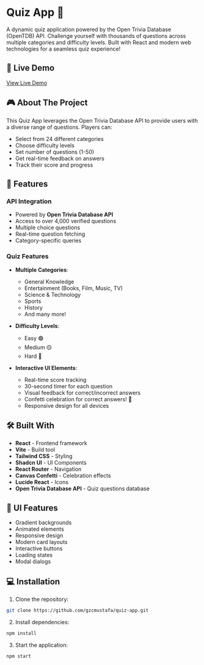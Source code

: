 # Quiz App 🎯

A dynamic quiz application powered by the Open Trivia Database (OpenTDB) API. Challenge yourself with thousands of questions across multiple categories and difficulty levels. Built with React and modern web technologies for a seamless quiz experience!

## 🚀 Live Demo

[View Live Demo](https://vrquizzapp.netlify.app/)

## 🎮 About The Project

This Quiz App leverages the Open Trivia Database API to provide users with a diverse range of questions. Players can:
- Select from 24 different categories
- Choose difficulty levels
- Set number of questions (1-50)
- Get real-time feedback on answers
- Track their score and progress

## 🌟 Features

### API Integration
- Powered by **Open Trivia Database API**
- Access to over 4,000 verified questions
- Multiple choice questions
- Real-time question fetching
- Category-specific queries

### Quiz Features
- **Multiple Categories**: 
  - General Knowledge
  - Entertainment (Books, Film, Music, TV)
  - Science & Technology
  - Sports
  - History
  - And many more!

- **Difficulty Levels**:
  - Easy 🟢
  - Medium 🟡
  - Hard 🔴

- **Interactive UI Elements**:
  - Real-time score tracking
  - 30-second timer for each question
  - Visual feedback for correct/incorrect answers
  - Confetti celebration for correct answers! 🎉
  - Responsive design for all devices

## 🛠️ Built With

- **React** - Frontend framework
- **Vite** - Build tool
- **Tailwind CSS** - Styling
- **Shadcn UI** - UI Components
- **React Router** - Navigation
- **Canvas Confetti** - Celebration effects
- **Lucide React** - Icons
- **Open Trivia Database API** - Quiz questions database

## 🎨 UI Features

- Gradient backgrounds
- Animated elements
- Responsive design
- Modern card layouts
- Interactive buttons
- Loading states
- Modal dialogs


## 💻 Installation
1. Clone the repository:
```bash
git clone https://github.com/gzcmustafa/quiz-app.git
```

2. Install dependencies:
```bash
npm install
```

3. Start the application:
```bash
npm start

```